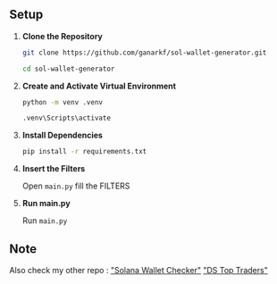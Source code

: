 ## Setup

1. **Clone the Repository**

   ```bash
   git clone https://github.com/ganarkf/sol-wallet-generator.git
   ```
   ```bash
   cd sol-wallet-generator
   ```

2. **Create and Activate Virtual Environment**

   ```bash
   python -m venv .venv
   ```
   ```bash
   .venv\Scripts\activate
   ```

3. **Install Dependencies**

   ```bash
   pip install -r requirements.txt
   ```

4. **Insert the Filters**

   Open `main.py` fill the FILTERS

5. **Run main.py**

   Run `main.py`

## Note

Also check my other repo : 
["Solana Wallet Checker"](https://github.com/ganarkf/solana-wallet-checker)
["DS Top Traders"](https://github.com/ganarkf/ds-top-traders)
